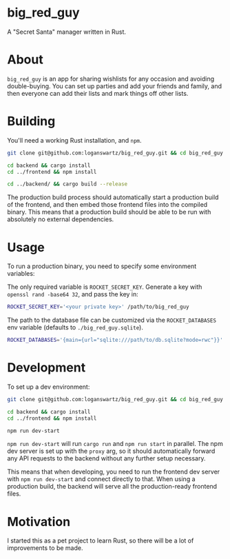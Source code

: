 # big_red_guy

A "Secret Santa" manager written in Rust.

# About

`big_red_guy` is an app for sharing wishlists for any occasion and avoiding
double-buying. You can set up parties and add your friends and family, and then
everyone can add their lists and mark things off other lists.

# Building

You'll need a working Rust installation, and `npm`.

```bash
git clone git@github.com:loganswartz/big_red_guy.git && cd big_red_guy

cd backend && cargo install
cd ../frontend && npm install

cd ../backend/ && cargo build --release
```

The production build process should automatically start a production build of
the frontend, and then embed those frontend files into the compiled binary. This
means that a production build should be able to be run with absolutely no
external dependencies.

# Usage

To run a production binary, you need to specify some environment variables:

The only required variable is `ROCKET_SECRET_KEY`. Generate a key with `openssl
rand -base64 32`, and pass the key in:

```bash
ROCKET_SECRET_KEY='<your private key>' /path/to/big_red_guy
```

The path to the database file can be customized via the `ROCKET_DATABASES` env
variable (defaults to `./big_red_guy.sqlite`).

```bash
ROCKET_DATABASES='{main={url="sqlite:///path/to/db.sqlite?mode=rwc"}}'
```

# Development

To set up a dev environment:

```bash
git clone git@github.com:loganswartz/big_red_guy.git && cd big_red_guy

cd backend && cargo install
cd ../frontend && npm install

npm run dev-start
```

`npm run dev-start` will run `cargo run` and `npm run start` in parallel. The
npm dev server is set up with the `proxy` arg, so it should automatically
forward any API requests to the backend without any further setup necessary.

This means that when developing, you need to run the frontend dev server with
`npm run dev-start` and connect directly to that. When using a production build,
the backend will serve all the production-ready frontend files.

# Motivation

I started this as a pet project to learn Rust, so there will be a lot of
improvements to be made.

